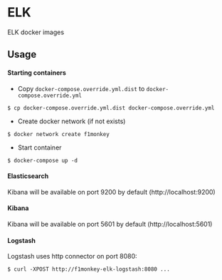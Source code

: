 # ELK

ELK docker images

## Usage

#### Starting containers
* Copy `docker-compose.override.yml.dist` to `docker-compose.override.yml`
```
$ cp docker-compose.override.yml.dist docker-compose.override.yml
```
* Create docker network (if not exists)
```
$ docker network create f1monkey
```
* Start container
```
$ docker-compose up -d
```

#### Elasticsearch
Kibana will be available on port 9200 by default (http://localhost:9200)
#### Kibana
Kibana will be available on port 5601 by default (http://localhost:5601)
#### Logstash
Logstash uses http connector on port 8080:
```
$ curl -XPOST http://f1monkey-elk-logstash:8080 ...
```
